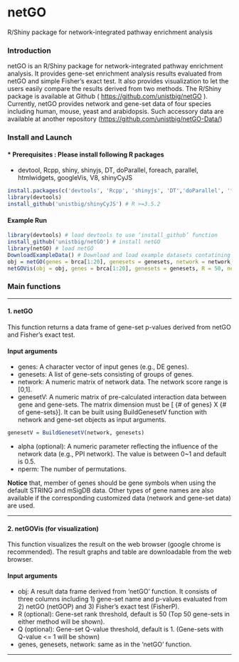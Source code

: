 # netGO
R/Shiny package for network-integrated pathway enrichment analysis

### Introduction
netGO is an R/Shiny package for network-integrated pathway enrichment analysis. It provides gene-set enrichment analysis results evaluated from netGO and simple Fisher’s exact test. It also provides visualization to let the users easily compare the results derived from two methods. The R/Shiny package is available at Github ( https://github.com/unistbig/netGO ). Currently, netGO provides network and gene-set data of four species including human, mouse, yeast and arabidopsis. Such accessory data are available at another repository (https://github.com/unistbig/netGO-Data/)

### Install and Launch
#### * Prerequisites : Please install following R packages
- devtool, Rcpp, shiny, shinyjs, DT, doParallel, foreach, parallel, htmlwidgets, googleVis, V8, shinyCyJS

```r
install.packages(c('devtools', 'Rcpp', 'shinyjs', 'DT','doParallel', 'foreach', 'parallel', 'htmlwidgets', 'googleVis', 'V8'))
library(devtools)
install_github('unistbig/shinyCyJS') # R >=3.5.2
```

#### Example Run

```r
library(devtools) # load devtools to use ‘install_github’ function
install_github('unistbig/netGO') # install netGO
library(netGO) # load netGO
DownloadExampleData() # Download and load example datasets contatining brca, genesets, PPI and genesetV
obj = netGO(genes = brca[1:20], genesets = genesets, network = network, genesetV = genesetV) # run netGO
netGOVis(obj = obj, genes = brca[1:20], genesets = genesets, R = 50, network = network) # Visualize the result

```
### Main functions

<hr>

#### 1. netGO
This function returns a data frame of gene-set p-values derived from netGO and Fisher’s exact test.
#### Input arguments

-	genes: A character vector of input genes (e.g., DE genes). <br>
-	genesets: A list of gene-sets consisting of groups of genes.<br>
-	network: A numeric matrix of network data. The network score range is [0,1].<br>
-	genesetV: A numeric matrix of pre-calculated interaction data between gene and gene-sets. The matrix dimension must be [ {# of genes} X {# of gene-sets}]. It can be built using BuildGenesetV function with network and gene-set objects as input arguments.

```r
genesetV = BuildGenesetV(network, genesets)
```
-	alpha (optional): A numeric parameter reflecting the influence of the network data (e.g., PPI network). The value is between 0~1 and default is 0.5.<br>
-	nperm: The number of permutations.<br>

**Notice** that, member of genes should be gene symbols when using the default STRING and mSigDB data. Other types of gene names are also available if the corresponding customized data (network and gene-set data) are used.
<hr>

#### 2. netGOVis (for visualization)
This function visualizes the result on the web browser (google chrome is recommended). The result graphs and table are downloadable from the web browser.<br>

#### Input arguments

-	obj: A result data frame derived from ‘netGO’ function. It consists of three columns including 1) gene-set name and p-values evaluated from 2) netGO (netGOP) and 3) Fisher’s exact test (FisherP).<br>
-	R (optional): Gene-set rank threshold, default is 50 (Top 50 gene-sets in either method will be shown).<br>
-	Q (optional): Gene-set Q-value threshold, default is 1. (Gene-sets with Q-value <= 1 will be shown)<br>
-	genes, genesets, network: same as in the ‘netGO’ function.<br>
<hr>
